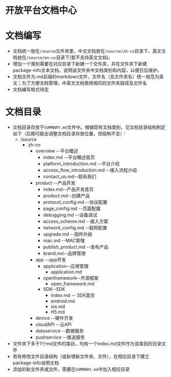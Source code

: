 # 开放平台文档中心

# 文档编写
- 文档统一放在`/source`文件夹里，中文文档放在`/source/zh-cn`目录下，英文文档放在`/source/en-us`目录下(暂不支持英文文档)。
- 增加一个类别需要在对应目录下新建一个文件夹，并在文件夹下新建package-info文本文档，说明该文件夹中文档类别和内容，以便日后维护。
- 文档文件为.md后缀的markdown文件，文件名（及文件夹名）统一规范为英文；为了方便文档管理，中英文文档使用相同的文件夹路径及文件名
- 文档编写格式待定

# 文档目录
 - 文档目录存放于`SUMMARY.md`文件中。根据现有文档类别，见文档目录结构制定如下（后期可能会调整文档目录存放位置，但结构不变）：
	 - /source
		 - zh-cn
			 - overview   --平台概述
				 - index.md --平台概述首页
				 - platform_introduction.md --平台介绍
				 - access_flow_introduction.md --接入流程介绍
				 - contact_us.md--联系我们
			 - product    --产品开发
				 - index.md--产品开发首页
				 - product.md--创建产品
				 - protocol_config.md --协议配置
				 - page_config.md --页面配置
				 - debugging.md --设备调试
				 - access_scheme.md --接入方案
				 - network_config.md --联网配置
				 - upgrade.md --固件升级
				 - mac.md --MAC管理
				 - publish_product.md --发布产品
				 - brand.md--品牌管理
			 - app        --app开发
				 - application--应用管理
					 - application.md
				 - openframework--开源框架
					 - open_framework.md
				 - SDK--SDK
					 - index.md -- SDK首页
					 - android.md
					 - ios.md
					 - H5.md
			 - device     --硬件开发
			 - cloudAPI	  --云API
			 - dataservice --数据服务
			 - pushservice --推送服务
 - 文件夹下多于1个md文件的类目，均有一个index.md文件作为该类目的目录文件
 - 若有修改文件目录结构（或新增新文件夹、文件），在相应目录下建立package-info说明文档
 - 添加的新文件夹或文件，需要在`SUMMARY.md`中加入相应目录